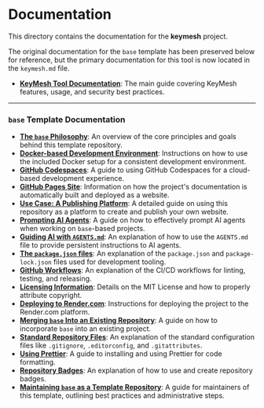 # Documentation

This directory contains the documentation for the **keymesh** project.

The original documentation for the `base` template has been preserved below for reference, but the primary documentation for this tool is now located in the `keymesh.md` file.

- **[KeyMesh Tool Documentation](./keymesh.md)**: The main guide covering KeyMesh features, usage, and security best practices.

---

### `base` Template Documentation

- **[The `base` Philosophy](./base.md)**: An overview of the core principles and goals behind this template repository.
- **[Docker-based Development Environment](./docker.md)**: Instructions on how to use the included Docker setup for a consistent development environment.
- **[GitHub Codespaces](./github-codespaces.md)**: A guide to using GitHub Codespaces for a cloud-based development experience.
- **[GitHub Pages Site](./github-pages.md)**: Information on how the project's documentation is automatically built and deployed as a website.
- **[Use Case: A Publishing Platform](./use-case-publishing.md)**: A detailed guide on using this repository as a platform to create and publish your own website.
- **[Prompting AI Agents](./prompting-ai-agents.md)**: A guide on how to effectively prompt AI agents when working on `base`-based projects.
- **[Guiding AI with `AGENTS.md`](./agents-md-guide.md)**: An explanation of how to use the `AGENTS.md` file to provide persistent instructions to AI agents.
- **[The `package.json` files](./package-json-guide.md)**: An explanation of the `package.json` and `package-lock.json` files used for development tooling.
- **[GitHub Workflows](./github-workflows.md)**: An explanation of the CI/CD workflows for linting, testing, and releasing.
- **[Licensing Information](./licensing.md)**: Details on the MIT License and how to properly attribute copyright.
- **[Deploying to Render.com](./render.md)**: Instructions for deploying the project to the Render.com platform.
- **[Merging `base` Into an Existing Repository](./merging-base.md)**: A guide on how to incorporate `base` into an existing project.
- **[Standard Repository Files](./standard-files.md)**: An explanation of the standard configuration files like `.gitignore`, `.editorconfig`, and `.gitattributes`.
- **[Using Prettier](./prettier.md)**: A guide to installing and using Prettier for code formatting.
- **[Repository Badges](./badges.md)**: An explanation of how to use and create repository badges.
- **[Maintaining `base` as a Template Repository](./template-repo.md)**: A guide for maintainers of this template, outlining best practices and administrative steps.
